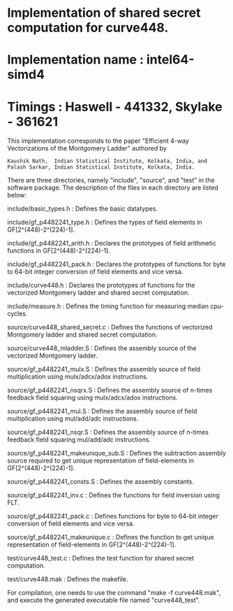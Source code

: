 # Implementation of shared secret computation for curve448.

# Implementation name	:  intel64-simd4
# Timings		:  Haswell - 441332, Skylake - 361621

This implementation corresponds to the paper "Efficient 4-way Vectorizations of the Montgomery Ladder" authored by

    Kaushik Nath,  Indian Statistical Institute, Kolkata, India, and   
    Palash Sarkar, Indian Statistical Institute, Kolkata, India.

There are three directories, namely "include", "source", and "test" in the software package. 
The description of the files in each directory are listed below:

include/basic_types.h  			:  Defines the basic datatypes.

include/gf_p4482241_type.h    		:  Defines the types of field elements in GF[2^(448)-2^(224)-1].

include/gf_p4482241_arith.h    		:  Declares the prototypes of field arithmetic functions in GF[2^(448)-2^(224)-1].

include/gf_p4482241_pack.h    		:  Declares the prototypes of functions for byte to 64-bit integer conversion of field elements and vice versa.

include/curve448.h    			:  Declares the prototypes of functions for the vectorized Montgomery ladder and shared secret computation.

include/measure.h   			:  Defines the timing function for measuring median cpu-cycles.

source/curve448_shared_secret.c		:  Defines the functions of vectorized Montgomery ladder and shared secret computation.

source/curve448_mladder.S		:  Defines the assembly source of the vectorized Montgomery ladder.

source/gf_p4482241_mulx.S		:  Defines the assembly source of field multiplication using mulx/adcx/adox instructions.

source/gf_p4482241_nsqrx.S		:  Defines the assembly source of n-times feedback field squaring using mulx/adcx/adox instructions.

source/gf_p4482241_mul.S		:  Defines the assembly source of field multiplication using mul/add/adc instructions.

source/gf_p4482241_nsqr.S		:  Defines the assembly source of n-times feedback field squaring mul/add/adc instructions.

source/gf_p4482241_makeunique_sub.S	:  Defines the subtraction assembly source required to get unique representation of field-elements in GF[2^(448)-2^(224)-1].

source/gf_p4482241_consts.S		:  Defines the assembly constants.

source/gf_p4482241_inv.c		:  Defines the functions for field inversion using FLT.

source/gf_p4482241_pack.c		:  Defines functions for byte to 64-bit integer conversion of field elements and vice versa.

source/gf_p4482241_makeunique.c		:  Defines the function to get unique representation of field-elements in GF[2^(448)-2^(224)-1].

test/curve448_test.c			:  Defines the test function for shared secret computation.

test/curve448.mak			:  Defines the makefile.

  
For compilation, one needs to use the command "make -f curve448.mak", and execute the generated executable file named "curve448_test".

